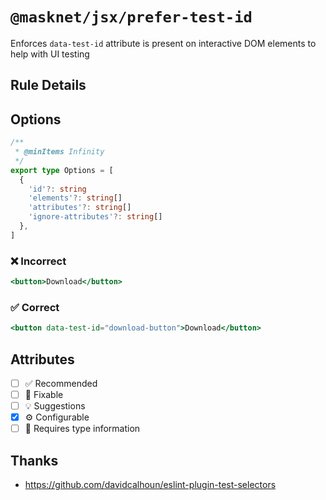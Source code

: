<!-- begin title -->

# `@masknet/jsx/prefer-test-id`

Enforces `data-test-id` attribute is present on interactive DOM elements to help with UI testing

<!-- end title -->

## Rule Details

## Options

<!-- begin options -->

```ts
/**
 * @minItems Infinity
 */
export type Options = [
  {
    'id'?: string
    'elements'?: string[]
    'attributes'?: string[]
    'ignore-attributes'?: string[]
  },
]
```

<!-- end options -->

### :x: Incorrect

```jsx
<button>Download</button>
```

### :white_check_mark: Correct

```jsx
<button data-test-id="download-button">Download</button>
```

## Attributes

<!-- begin attributes -->

- [ ] :white_check_mark: Recommended
- [ ] :wrench: Fixable
- [ ] :bulb: Suggestions
- [x] :gear: Configurable
- [ ] :thought_balloon: Requires type information

<!-- end attributes -->

## Thanks

- <https://github.com/davidcalhoun/eslint-plugin-test-selectors>
